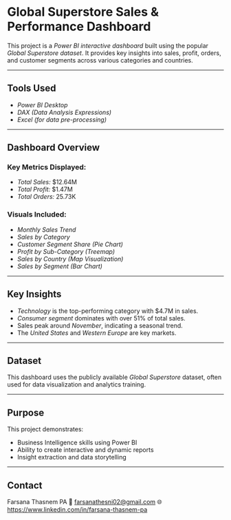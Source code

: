 
# Global Superstore Sales & Performance Dashboard

This project is a *Power BI interactive dashboard* built using the popular *Global Superstore dataset*. It provides key insights into sales, profit, orders, and customer segments across various categories and countries.

---

## Tools Used
- *Power BI Desktop*
- *DAX (Data Analysis Expressions)*
- *Excel (for data pre-processing)*

---

## Dashboard Overview

### Key Metrics Displayed:
- *Total Sales:* $12.64M  
- *Total Profit:* $1.47M  
- *Total Orders:* 25.73K  

### Visuals Included:
- *Monthly Sales Trend*
- *Sales by Category*
- *Customer Segment Share (Pie Chart)*
- *Profit by Sub-Category (Treemap)*
- *Sales by Country (Map Visualization)*
- *Sales by Segment (Bar Chart)*

---

## Key Insights
- *Technology* is the top-performing category with $4.7M in sales.
- *Consumer segment* dominates with over 51% of total sales.
- Sales peak around *November*, indicating a seasonal trend.
- The *United States* and *Western Europe* are key markets.

---

## Dataset
This dashboard uses the publicly available *Global Superstore* dataset, often used for data visualization and analytics training.

---

## Purpose
This project demonstrates:
- Business Intelligence skills using Power BI
- Ability to create interactive and dynamic reports
- Insight extraction and data storytelling

---

## Contact
Farsana Thasnem PA
📧 farsanathesni02@gmail.com
🌐 https://www.linkedin.com/in/farsana-thasnem-pa 
